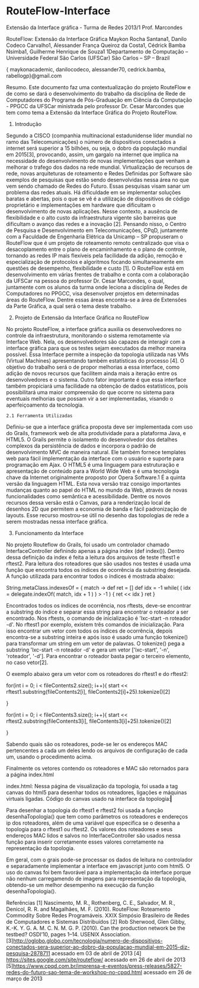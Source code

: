 RouteFlow-Interface
===================

Extensão da Interface gráfica - Turma de Redes 2013/1 Prof. Marcondes


RouteFlow: Extensão da Interface Gráfica
Maykon Rocha Santana1, Danilo Codeco Carvalho1, Alessander França Queiroz da Costa1, Cédrick Bamba Nsimba1, Guilherme Henrique de Souza1
1Departamento de Computação – Universidade Federal São Carlos (UFSCar)
São Carlos – SP – Brazil

{ maykonacademic, danilocodeco, alessander70, cedrick.bamba, rabellogp}@gmail.com

Resumo. Este documento faz uma contextualização do projeto RouteFlow e de como se dará o desenvolvimento do trabalho da disciplina de Rede de Computadores do Programa de Pós-Graduação em Ciência da Computação - PPGCC da UFSCar ministrada pelo professor Dr. Cesar Marcondes que tem como tema a Extensão da Interface Gráfica do Projeto RouteFlow.

1. Introdução

Segundo a CISCO (companhia multinacional estadunidense líder mundial no ramo das Telecomunicações) o número de dispositivos conectados a internet será superior a 15 bilhões, ou seja, o dobro da população mundial em 2015[3], provocando, assim, um gargalo na internet que implica na necessidade do desenvolvimento de novas implementações que venham a melhorar o trafego dos dados na rede mundial.
          Virtualização de recursos de rede, novas arquiteturas de roteamento e Redes Definidas por Software são exemplos de pesquisas que estão sendo desenvolvidas nessa área no que vem sendo chamado de Redes do Futuro.
        	 Essas pesquisas visam sanar um problema das redes atuais. Há dificuldade em se implementar soluções baratas e abertas, pois o que se vê é a utilização de dispositivos de código proprietário e implementações em hardware que dificultam o desenvolvimento de novas aplicações. Nesse contexto, a ausência de flexibilidade e o alto custo da infraestrutura vigente são barreiras que dificultam o avanço das redes e a inovação [2].
        	Pensando nisso, o Centro de Pesquisa e Desenvolvimento em Telecomunicações, CPqD, juntamente com a Faculdade de Engenharia Elétrica da Unicamp – SP propuseram o RouteFlow que é um projeto de roteamento remoto centralizado que visa o desacoplamento entre o plano de encaminhamento e o plano de controle, tornando as redes IP mais flexíveis pela facilidade da adição, remoção e especialização de protocolos e algoritmos focando simultaneamente em questões de desempenho, flexibilidade e custo [1].
        	O RouteFlow está em desenvolvimento em várias frentes de trabalho e conta com a colaboração da UFSCar na pessoa do professor Dr. Cesar Marcondes, o qual, juntamente com os alunos da turma onde leciona a disciplina de Redes de Computadores no PPGCC, visa desenvolver projetos em determinadas áreas do RouteFlow. Dentre essas áreas encontra-se a área de Extensões da Parte Gráfica, a qual será o tema deste trabalho.

2. Projeto de Extensão da Interface Gráfica no RouteFlow

No projeto RouteFlow, a interface gráfica auxilia os desenvolvedores no controle da infraestrutura, monitorando o sistema remotamente via Interface Web. Nela, os desenvolvedores são capazes de interagir com a interface gráfica para que os testes sejam executados da melhor maneira possível. Essa Interface permite a inspeção da topologia utilizada nas VMs (Virtual Machines) apresentando também estatísticas do processo [4].
        	O objetivo do trabalho será o de propor melhorias a essa interface, como adição de novos recursos que facilitem ainda mais a iteração entre os desenvolvedores e o sistema. Outro fator importante é que essa interface também propiciará uma facilidade na obtenção de dados estatísticos, pois possibilitará uma maior compreensão do que ocorre no sistema para eventuais melhorias que possam vir a ser implementadas, visando o aperfeiçoamento da tecnologia.
	
	2.1 Ferramenta Utilizadas

Definiu-se que a interface gráfica proposta deve ser implementada com uso do Grails, framework web de alta produtividade para a plataforma Java, e HTML5.
O Grails permite o isolamento do desenvolvedor dos detalhes complexos da persistência de dados e incorpora o padrão de desenvolvimento MVC de maneira natural. Ele também fornece templates web para fácil implementação da interface com o usuário e suporte para programação em Ajax.
O HTML5 é uma linguagem para estruturação e apresentação de conteúdo para a World Wide Web e é uma tecnologia chave da Internet originalmente proposto por Opera Software.1 É a quinta versão da linguagem HTML. Esta nova versão traz consigo importantes mudanças quanto ao papel do HTML no mundo da Web, através de novas funcionalidades como semântica e acessibilidade. Dentre os novos recursos dessa versão está o Canvas, para a renderização local de desenhos 2D que permitem a economia de banda e fácil padronização de layouts. Esse recurso mostrou-se útil no desenho das topologias de rede a serem mostradas nessa interface gráfica.

3. Funcionamento da Interface

No projeto Routeflow do Grails, foi usado um controlador chamado InterfaceController definindo apenas a página index (def index()). Dentro dessa definição da index é feita a leitura dos arquivos de teste rftest1 e rftest2. Para leitura dos roteadores que são usados nos testes é usada uma função que encontra todos os índices de ocorrência da substring desejada. A função utilizada para encontrar todos o índices é mostrada abaixo:

String.metaClass.indexesOf = { match ->
			def ret = []
			def idx = -1
			while( ( idx = delegate.indexOf( match, idx + 1 ) ) > -1 ) {
			  ret << idx
			}
			ret
		  }
		  
Encontrados todos os índices de ocorrência, nos rftests, deve-se encontrar a substring do índice e separar essa string para encontrar o roteador a ser encontrado. Nos rftests, o comando de inicialização é 'lxc-start -n roteador -d'. No rftest1 por exemplo, existem três comandos de inicialização. Para isso encontrar um vetor com todos os índices de ocorrência, depois encontra-se a substring inteira e após isso é usado uma função tokenize() para transformar um string em um vetor de palavras. O tokenize() pega a substring 'lxc-start -n roteador -d' e gera um vetor ['lxc-start', '-n', 'roteador', '-d']. Para encontrar o roteador basta pegar o terceiro elemento, no caso vetor[2].

O exemplo abaixo gera um vetor com os roteadores do rftest1 e do rftest2:

for(int i = 0; i < fileContents2.size(); i++){
	start << rftest1.substring(fileContents2[i], fileContents2[i]+25).tokenize()[2]

}

for(int i = 0; i < fileContents3.size(); i++){
	start << rftest2.substring(fileContents3[i], fileContents3[i]+25).tokenize()[2]

}

Sabendo quais são os roteadores, pode-se ler os endereços MAC pertencentes a cada um deles lendo os arquivos de configuração de cada um, usando o procedimento acima.

Finalmente os vetores contendo os roteadores e MAC são retornados para a página index.html

index.html:
Nessa página de visualização da topologia, foi usada a tag canvas do html5 para desenhar todos os roteadores, ligações e máquinas virtuais ligadas. 
Código do canvas usado na interface da topologia:
<canvas id="myCanvas" width="1050" height="1000" 
		style="border:1px solid #000000;">
		
Para desenhar a topologia do rftest1 e rftest2 foi usada a função desenhaTopologia() que tem como parâmetros os roteadores e endereços ip dos roteadores, além de uma variável que especifica se o desenha a topologia para o rftest1 ou rftest2. Os valores dos roteadores e seus endereços MAC lidos e salvos no InterfaceController são usados nessa função para inserir corretamente esses valores corretamente na representação da topologia. 

Em geral, com o grais pode-se processar os dados de leitura no controlador e separadamente implementar a interface em javascript junto com html5. O uso do canvas foi bem favorável para a implementação da interface porque não nenhum carregamendo de imagens para representação da topologia, obtendo-se um melhor desempenho na execução da função desenhaTopologia().

Referências
[1] Nascimento, M. R., Rothenberg, C. E., Salvador, M. R., Denicol, R. R. and Magalhães, M. F. (2010). RouteFlow: Roteamento Commodity Sobre Redes Programáveis. XXIX Simpósio Brasileiro de Redes de Computadores e Sistemas Distribuídos
[2] Rob Sherwood, Glen Gibby, K.-K. Y. G. A. M. C. N. M. G. P. (2010). Can the production network be the testbed? OSDI’10, pages 1–14. USENIX Association.
[3]http://oglobo.globo.com/tecnologia/numero-de-dispositivos-conectados-sera-superior-ao-dobro-da-populacao-mundial-em-2015-diz-pesquisa-2878711 acessado em 03 de abril de 2013
[4] https://sites.google.com/site/routeflow/ acessado em 26 de abril de 2013
[5]https://www.cpqd.com.br/imprensa-e-eventos/press-releases/5827-redes-do-futuro-sao-tema-de-workshop-no-cpqd.html acessado em 26 de março de 2013
